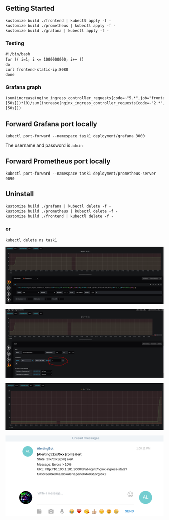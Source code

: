 ## Getting Started

    kustomize build ./frontend | kubectl apply -f -
    kustomize build ./prometheus | kubectl apply -f -
    kustomize build ./grafana | kubectl apply -f -

### Testing

    #!/bin/bash
    for (( i=1; i <= 1000000000; i++ ))
    do
    curl frontend-static-ip:8080
    done

### Grafana graph

    (sum(increase(nginx_ingress_controller_requests{code=~"5.*",job="frontend"}[50s]))*10)/sum(increase(nginx_ingress_controller_requests{code=~"2.*",job="frontend"}[50s]))


## Forward Grafana port locally

    kubectl port-forward --namespace task1 deployment/grafana 3000

The username and password is `admin`


## Forward Prometheus port locally

    kubectl port-forward --namespace task1 deployment/prometheus-server 9090


## Uninstall

    kustomize build ./grafana | kubectl delete -f -
    kustomize build ./prometheus | kubectl delete -f -
    kustomize build ./frontend | kubectl delete -f -

### or

    kubectl delete ns task1


![image](alert1.png)


![image](alert2.png)


![image](alert3.png)


![image](alert4.png)
